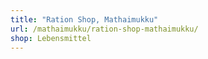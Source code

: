 ```yaml
---
title: "Ration Shop, Mathaimukku"
url: /mathaimukku/ration-shop-mathaimukku/
shop: Lebensmittel
---
```

